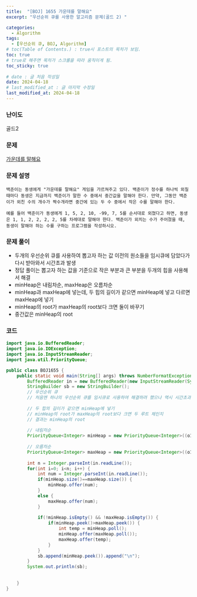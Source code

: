 ```yaml
---
title:  "[BOJ] 1655 가운데를 말해요"
excerpt: "우선순위 큐를 사용한 알고리즘 문제(골드 2) "

categories:
  - Algorithm
tags:
  - [우선순위 큐, BOJ, Algorithm]
# toc(Table of Contents.) : true시 포스트의 목차가 보임.
toc: true
# true로 해주면 목차가 스크롤을 따라 움직이게 됨.
toc_sticky: true
 
# date : 글 처음 작성일
date: 2024-04-18
# last_modified_at : 글 마지막 수정일
last_modified_at: 2024-04-18
---
```

### 난이도  
골드2

### 문제 
[가운데를 말해요](https://www.acmicpc.net/problem/1655)

### 문제 설명
	백준이는 동생에게 "가운데를 말해요" 게임을 가르쳐주고 있다. 백준이가 정수를 하나씩 외칠때마다 동생은 지금까지 백준이가 말한 수 중에서 중간값을 말해야 한다. 만약, 그동안 백준이가 외친 수의 개수가 짝수개라면 중간에 있는 두 수 중에서 작은 수를 말해야 한다.

	예를 들어 백준이가 동생에게 1, 5, 2, 10, -99, 7, 5를 순서대로 외쳤다고 하면, 동생은 1, 1, 2, 2, 2, 2, 5를 차례대로 말해야 한다. 백준이가 외치는 수가 주어졌을 때, 동생이 말해야 하는 수를 구하는 프로그램을 작성하시오.


### 문제 풀이
* 두개의 우선순위 큐를 사용하여 뽑고자 하는 값 이전의 원소들을 임시큐에 담았다가 다시 받아와서 시간초과 발생
* 정답 풀이는 뽑고자 하는 값을 기준으로 작은 부분과 큰 부분을 두개의 힙을 사용해서 해결
* minHeap은 내림차순, maxHeap은 오름차순
* minHeap과 maxHeap에 넣는데, 두 힙의 길이가 같으면 minHeap에 넣고 다르면 maxHeap에 넣기
* minHeap의 root가 maxHeap의 root보다 크면 둘이 바꾸기
* 중간값은 minHeap의 root

### 코드

```java
import java.io.BufferedReader;
import java.io.IOException;
import java.io.InputStreamReader;
import java.util.PriorityQueue;

public class BOJ1655 {
	public static void main(String[] args) throws NumberFormatException, IOException {
		BufferedReader in = new BufferedReader(new InputStreamReader(System.in));
		StringBuilder sb = new StringBuilder();
		// 우선순위 큐
		// 처음엔 하나의 우선순위 큐를 임시큐로 사용하여 해결하려 했으나 역시 시간초과 발생.
		
		// 두 힙의 길이가 같으면 minHeap에 넣기
		// minHeap의 root가 maxHeap의 root보다 크면 두 루트 체인지
		// 결과는 minHeap의 root
		
		// 내림차순
		PriorityQueue<Integer> minHeap = new PriorityQueue<Integer>((o1,o2)->o2-o1);
		
		// 오름차순
		PriorityQueue<Integer> maxHeap = new PriorityQueue<Integer>((o1,o2)->o1-o2);
		
		int n = Integer.parseInt(in.readLine());
		for(int i=0; i<n; i++) {
			int num = Integer.parseInt(in.readLine());
			if(minHeap.size()==maxHeap.size()) {
				minHeap.offer(num);
			}
			else {
				maxHeap.offer(num);
			}
			
			if(!minHeap.isEmpty() && !maxHeap.isEmpty()) {
				if(minHeap.peek()>maxHeap.peek()) {
					int temp = minHeap.poll();
					minHeap.offer(maxHeap.poll());
					maxHeap.offer(temp);
				}
			}
			sb.append(minHeap.peek()).append("\n");
		}
		System.out.println(sb);
		
		
	}
}



```